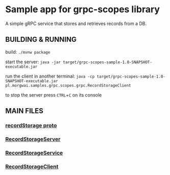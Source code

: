 # Sample app for grpc-scopes library

A simple gRPC service that stores and retrieves records from a DB.


## BUILDING & RUNNING

build: `./mvnw package`

start the server: `java -jar target/grpc-scopes-sample-1.0-SNAPSHOT-executable.jar`

run the client in another terminal: `java -cp target/grpc-scopes-sample-1.0-SNAPSHOT-executable.jar pl.morgwai.samples.grpc.scopes.grpc.RecordStorageClient`

to stop the server press `CTRL`+`C` on its console


## MAIN FILES

### [recordStorage proto](src/main/proto/recordStorage.proto)

### [RecordStorageServer](src/main/java/pl/morgwai/samples/grpc/scopes/grpc/RecordStorageServer.java)

### [RecordStorageService](src/main/java/pl/morgwai/samples/grpc/scopes/grpc/RecordStorageService.java)

### [RecordStorageClient](src/main/java/pl/morgwai/samples/grpc/scopes/grpc/RecordStorageClient.java)
